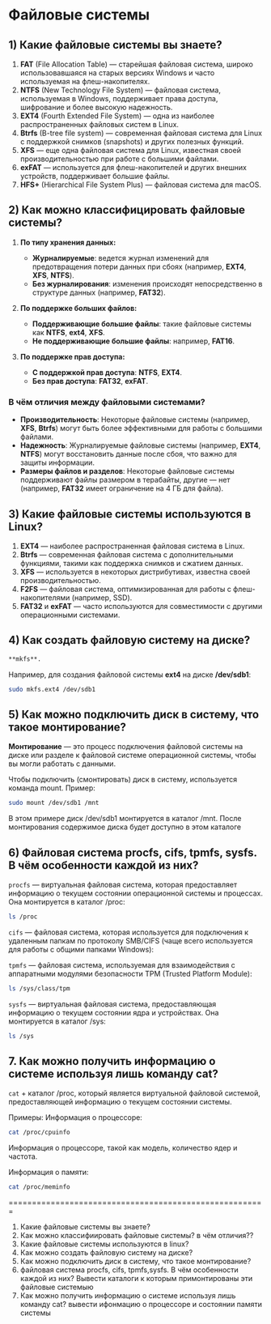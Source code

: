 # Файловые системы

## 1) Какие файловые системы вы знаете?


1. **FAT** (File Allocation Table) — старейшая файловая система, широко использовавшаяся на старых версиях Windows и часто используемая на флеш-накопителях.
2. **NTFS** (New Technology File System) — файловая система, используемая в Windows, поддерживает права доступа, шифрование и более высокую надежность.
3. **EXT4** (Fourth Extended File System) — одна из наиболее распространенных файловых систем в Linux.
4. **Btrfs** (B-tree file system) — современная файловая система для Linux с поддержкой снимков (snapshots) и других полезных функций.
5. **XFS** — еще одна файловая система для Linux, известная своей производительностью при работе с большими файлами.
6. **exFAT** — используется для флеш-накопителей и других внешних устройств, поддерживает большие файлы.
7. **HFS+** (Hierarchical File System Plus) — файловая система для macOS.

## 2) Как можно классифицировать файловые системы?

1. **По типу хранения данных:**
   - **Журналируемые**: ведется журнал изменений для предотвращения потери данных при сбоях (например, **EXT4**, **XFS**, **NTFS**).
   - **Без журналирования**: изменения происходят непосредственно в структуре данных (например, **FAT32**).

2. **По поддержке больших файлов:**
   - **Поддерживающие большие файлы**: такие файловые системы как **NTFS**, **ext4**, **XFS**.
   - **Не поддерживающие большие файлы**: например, **FAT16**.

3. **По поддержке прав доступа:**
   - **С поддержкой прав доступа**: **NTFS**, **EXT4**.
   - **Без прав доступа**: **FAT32**, **exFAT**.

### В чём отличия между файловыми системами?

- **Производительность**: Некоторые файловые системы (например, **XFS**, **Btrfs**) могут быть более эффективными для работы с большими файлами.
- **Надежность**: Журналируемые файловые системы (например, **EXT4**, **NTFS**) могут восстановить данные после сбоя, что важно для защиты информации.
- **Размеры файлов и разделов**: Некоторые файловые системы поддерживают файлы размером в терабайты, другие — нет (например, **FAT32** имеет ограничение на 4 ГБ для файла).

## 3) Какие файловые системы используются в Linux?

1. **EXT4** — наиболее распространенная файловая система в Linux.
2. **Btrfs** — современная файловая система с дополнительными функциями, такими как поддержка снимков и сжатием данных.
3. **XFS** — используется в некоторых дистрибутивах, известна своей производительностью.
4. **F2FS** — файловая система, оптимизированная для работы с флеш-накопителями (например, SSD).
5. **FAT32** и **exFAT** — часто используются для совместимости с другими операционными системами.

## 4) Как создать файловую систему на диске?

```bash
**mkfs**.
```
 Например, для создания файловой системы **ext4** на диске **/dev/sdb1**:

```bash
sudo mkfs.ext4 /dev/sdb1
```

## 5) Как можно подключить диск в систему, что такое монтирование?
**Монтирование** — это процесс подключения файловой системы на диске или разделе к файловой системе операционной системы, чтобы вы могли работать с данными.

Чтобы подключить (смонтировать) диск в систему, используется команда mount. Пример:

```bash
sudo mount /dev/sdb1 /mnt
```
В этом примере диск /dev/sdb1 монтируется в каталог /mnt. После монтирования содержимое диска будет доступно в этом каталоге

## 6) Файловая система procfs, cifs, tpmfs, sysfs. В чём особенности каждой из них?
`procfs` — виртуальная файловая система, которая предоставляет информацию о текущем состоянии операционной системы и процессах. Она монтируется в каталог /proc:

```bash
ls /proc
```
`cifs` — файловая система, которая используется для подключения к удаленным папкам по протоколу SMB/CIFS (чаще всего используется для работы с общими папками Windows):


`tpmfs` — файловая система, используемая для взаимодействия с аппаратными модулями безопасности TPM (Trusted Platform Module):

```bash
ls /sys/class/tpm
```
`sysfs` — виртуальная файловая система, предоставляющая информацию о текущем состоянии ядра и устройствах. Она монтируется в каталог /sys:

```bash
ls /sys
```
## 7. Как можно получить информацию о системе используя лишь команду cat?
`cat` + каталог /proc, который является виртуальной файловой системой, предоставляющей информацию о текущем состоянии системы.

Примеры:
Информация о процессоре:
```bash
cat /proc/cpuinfo
```
Информация о процессоре, такой как модель, количество ядер и частота.

Информация о памяти:
```bash
cat /proc/meminfo
```

=======================================================
1) Какие файловые системы вы знаете?
2) Как можно классифиировать файловые системы? в чём отличия??
3) Какие файловые системы используются в linux?
4) Как можно создать файловую систему на диске?
5) Как можно подключить диск в систему, что такое монтирование?
6) файловая система procfs, cifs, tpmfs,sysfs. В чём особенности каждой из них?
Вывести каталоги к которым примонтированы эти файловые системыю
7) Как можно получить информацию о системе используя лишь команду cat?
вывести ифонмацию о процессоре и состоянии памяти системы
